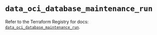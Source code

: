 # `data_oci_database_maintenance_run`

Refer to the Terraform Registry for docs: [`data_oci_database_maintenance_run`](https://registry.terraform.io/providers/oracle/oci/7.19.0/docs/data-sources/database_maintenance_run).
